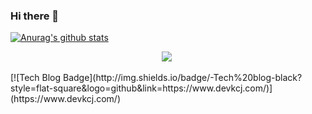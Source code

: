 ### Hi there 👋

[![Anurag's github stats](https://github-readme-stats.vercel.app/api?username=KwonCheulJin)](https://github.com/anuraghazra/github-readme-stats)
 <p align=center>
  <img src="https://img.shields.io/badge/Java-007396?style=flat-square&logo=Java&logoColor=white"/></a>&nbsp 
  </p>
  [![Tech Blog Badge](http://img.shields.io/badge/-Tech%20blog-black?style=flat-square&logo=github&link=https://www.devkcj.com/)](https://www.devkcj.com/)
<!--
**KwonCheulJin/KwonCheulJin** is a ✨ _special_ ✨ repository because its `README.md` (this file) appears on your GitHub profile.

Here are some ideas to get you started:

- 🔭 I’m currently working on ...
- 🌱 I’m currently learning ...
- 👯 I’m looking to collaborate on ...
- 🤔 I’m looking for help with ...
- 💬 Ask me about ...
- 📫 How to reach me: ...
- 😄 Pronouns: ...
- ⚡ Fun fact: ...
-->
